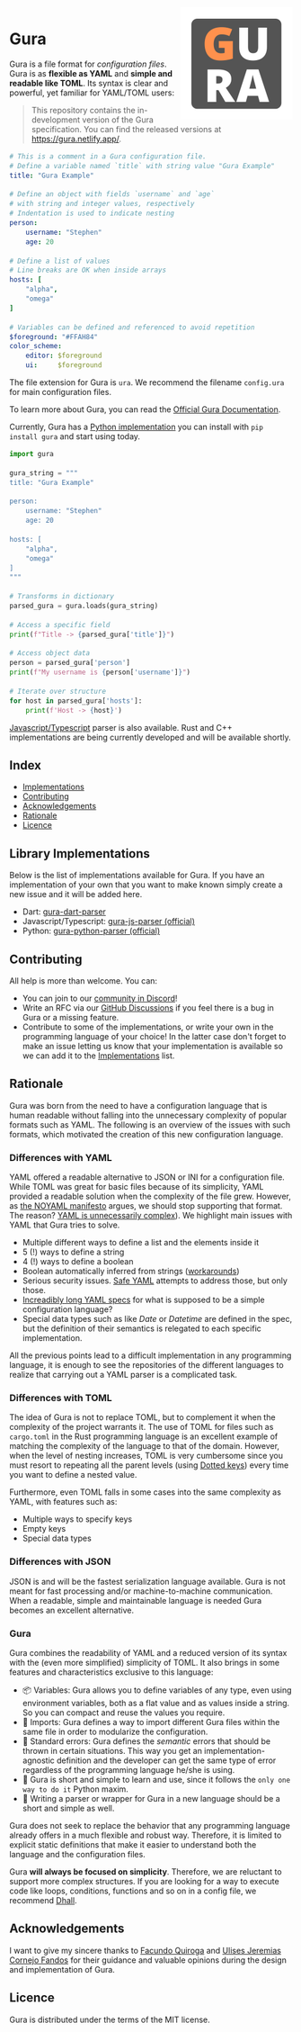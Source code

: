 <img align="right" src="logos/gura-200.png" alt="Gura logo">

# Gura

Gura is a file format for *configuration files*. Gura is as **flexible as YAML** and **simple and readable like TOML**. Its syntax is clear and powerful, yet familiar for YAML/TOML users:

> This repository contains the in-development version of the Gura specification.
> You can find the released versions at https://gura.netlify.app/.

````yaml
# This is a comment in a Gura configuration file.
# Define a variable named `title` with string value "Gura Example"
title: "Gura Example"

# Define an object with fields `username` and `age`
# with string and integer values, respectively
# Indentation is used to indicate nesting
person:
    username: "Stephen"
    age: 20

# Define a list of values
# Line breaks are OK when inside arrays
hosts: [
    "alpha",
    "omega"
]

# Variables can be defined and referenced to avoid repetition
$foreground: "#FFAH84"
color_scheme:
    editor: $foreground
    ui:     $foreground

````
The file extension for Gura is `ura`. We recommend the filename `config.ura` for main configuration files.

To learn more about Gura, you can read the [Official Gura Documentation][specs].

Currently, Gura has a [Python implementation][gura-python-parser] you can install with `pip install gura` and start using today.

```python
import gura

gura_string = """
title: "Gura Example"

person:
    username: "Stephen"
    age: 20

hosts: [
    "alpha",
    "omega"
]
"""

# Transforms in dictionary
parsed_gura = gura.loads(gura_string)

# Access a specific field
print(f"Title -> {parsed_gura['title']}")

# Access object data
person = parsed_gura['person']
print(f"My username is {person['username']}")

# Iterate over structure
for host in parsed_gura['hosts']:
    print(f'Host -> {host}')
```

[Javascript/Typescript][gura-js-parser] parser is also available. Rust and C++ implementations are being currently developed and will be available shortly.


## Index

- [Implementations](#library-implementations)
- [Contributing](#contributing)
- [Acknowledgements](#acknowledgements)
- [Rationale](#rationale)
- [Licence](#licence)


## Library Implementations

Below is the list of implementations available for Gura. If you have an implementation of your own that you want to make known simply create a new issue and it will be added here.

- Dart: [gura-dart-parser][gura-dart-parser]
- Javascript/Typescript: [gura-js-parser (official)][gura-js-parser]
- Python: [gura-python-parser (official)][gura-python-parser]


## Contributing

All help is more than welcome. You can:

- You can join to our [community in Discord][discord-server]!
- Write an RFC via our [GitHub Discussions][discussions] if you feel there is a bug in Gura or a missing feature.
- Contribute to some of the implementations, or write your own in the programming language of your choice! In the latter case don't forget to make an issue letting us know that your implementation is available so we can add it to the [Implementations](#implementations) list.


## Rationale

Gura was born from the need to have a configuration language that is human readable without falling into the unnecessary complexity of popular formats such as YAML. The following is an overview of the issues with such formats, which motivated the creation of this new configuration language.


### Differences with YAML

YAML  offered a readable alternative to JSON or INI for a configuration file. While TOML was great for basic files because of its simplicity,  YAML provided a readable solution when the complexity of the file grew. However, as [the NOYAML manifesto][blog] argues, we should stop supporting that format. The reason? [YAML is unnecessarily complex][reddit-post]). We highlight main issues with YAML that Gura tries to solve.

- Multiple different ways to define a list and the elements inside it
- 5 (!) ways to define a string
- 4 (!) ways to define a boolean
- Boolean automatically inferred from strings ([workarounds][boolean-workaround])
- Serious security issues. [Safe YAML][safe-yaml] attempts to address those, but only those.
- [Increadibly long YAML specs][yaml-specs] for what is supposed to be a simple configuration language? 
- Special data types such as like *Date* or *Datetime* are defined in the spec, but the definition of their semantics is relegated to each specific implementation.  

All the previous points lead to a difficult implementation in any programming language, it is enough to see the repositories of the different languages to realize that carrying out a YAML parser is a complicated task.


### Differences with TOML

The idea of Gura is not to replace TOML, but to complement it when the complexity of the project warrants it. The use of TOML for files such as  `cargo.toml` in the Rust programming language is an excellent example of matching the complexity of the language to that of the domain. However, when the level of nesting increases, TOML is very cumbersome since you must resort to repeating all the parent levels (using [Dotted keys][dotted-keys]) every time you want to define a nested value.

Furthermore, even TOML falls in some cases into the same complexity as YAML, with features such as:

- Multiple ways to specify keys
- Empty keys
- Special data types


### Differences with JSON

JSON is and will be the fastest serialization language available. Gura is not meant for fast processing and/or machine-to-machine communication. When a readable, simple and maintainable language is needed Gura becomes an excellent alternative.


### Gura

Gura combines the readability of YAML and a reduced version of its syntax with the (even more simplified) simplicity of TOML. It also brings in some features and characteristics exclusive to this language:

- 📦 Variables: Gura allows you to define variables of any type, even using environment variables, both as a flat value and as values inside a string. So you can compact and reuse the values you require.
- 📑 Imports: Gura defines a way to import different Gura files within the same file in order to modularize the configuration.
- 🚫 Standard errors: Gura defines the *semantic* errors that should be thrown in certain situations. This way you get an implementation-agnostic definition and the developer can get the same type of error regardless of the programming language he/she is using.
- 🥧 Gura is short and simple to learn and use, since it follows the `only one way to do it` Python maxim.
- 🌈 Writing a parser or wrapper for Gura in a new language should be a short and simple as well. 


Gura does not seek to replace the behavior that any programming language already offers in a much flexible and robust way. Therefore, it is limited to explicit static definitions that make it easier to understand both the language and the configuration files.

Gura **will always be focused on simplicity**. Therefore, we are reluctant to support more complex structures. If you are looking for a way to execute code like loops, conditions, functions and so on in a config file, we recommend [Dhall][dhall].


## Acknowledgements

I want to give my sincere thanks to [Facundo Quiroga][quiroga] and [Ulises Jeremias Cornejo Fandos][cornejo-fandos] for their guidance and valuable opinions during the design and implementation of Gura.


## Licence

Gura is distributed under the terms of the MIT license.


[blog]: https://noyaml.com/
[specs]: ./gura.md
[specs-site]: https://gura.netlify.app/
[boolean-workaround]: https://stackoverflow.com/questions/53648244/specifying-the-string-value-yes-in-a-yaml-property
[safe-yaml]: https://pyyaml.docsforge.com/master/api/yaml/safe_load/
[yaml-specs]: https://yaml.org/spec/1.2/spec.html
[reddit-post]: https://www.reddit.com/r/programming/comments/iqwbek/stop_adding_support_for_yaml_in_your_products/
[dotted-keys]: https://toml.io/en/v1.0.0#table
[dhall]: https://dhall-lang.org/#
[gura-dart-parser]: https://github.com/zajrik/gura-dart-parser
[gura-js-parser]: https://github.com/gura-conf/gura-js-parser
[gura-python-parser]: https://github.com/gura-conf/gura-python-parser
[discussions]: https://github.com/gura-conf/gura/discussions/categories/ideas-rfc
[quiroga]: https://github.com/facundoq
[cornejo-fandos]: https://github.com/ulises-jeremias
[discord-server]: https://discord.gg/Qs5AXPQpKd
